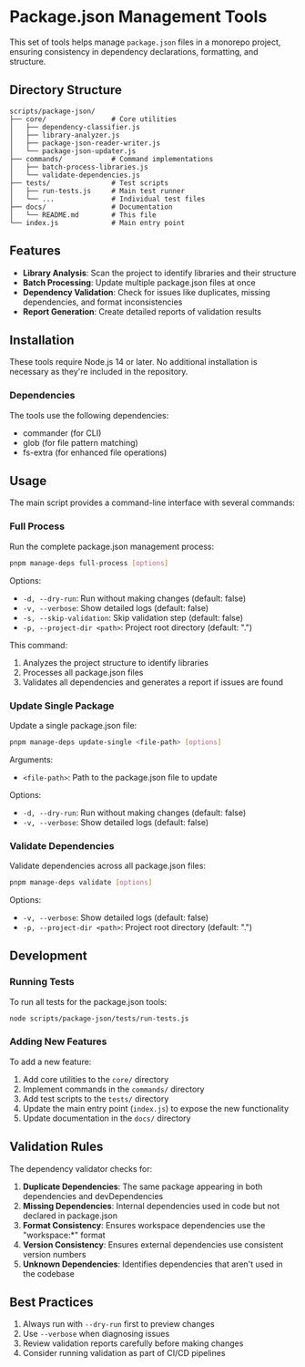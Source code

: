 # Package.json Management Tools

This set of tools helps manage `package.json` files in a monorepo project, ensuring consistency in dependency declarations, formatting, and structure.

## Directory Structure

```
scripts/package-json/
├── core/                # Core utilities
│   ├── dependency-classifier.js
│   ├── library-analyzer.js
│   ├── package-json-reader-writer.js
│   └── package-json-updater.js
├── commands/            # Command implementations
│   ├── batch-process-libraries.js
│   └── validate-dependencies.js
├── tests/               # Test scripts
│   ├── run-tests.js     # Main test runner
│   └── ...              # Individual test files
├── docs/                # Documentation
│   └── README.md        # This file
└── index.js             # Main entry point
```

## Features

- **Library Analysis**: Scan the project to identify libraries and their structure
- **Batch Processing**: Update multiple package.json files at once
- **Dependency Validation**: Check for issues like duplicates, missing dependencies, and format inconsistencies
- **Report Generation**: Create detailed reports of validation results

## Installation

These tools require Node.js 14 or later. No additional installation is necessary as they're included in the repository.

### Dependencies

The tools use the following dependencies:

- commander (for CLI)
- glob (for file pattern matching)
- fs-extra (for enhanced file operations)

## Usage

The main script provides a command-line interface with several commands:

### Full Process

Run the complete package.json management process:

```bash
pnpm manage-deps full-process [options]
```

Options:

- `-d, --dry-run`: Run without making changes (default: false)
- `-v, --verbose`: Show detailed logs (default: false)
- `-s, --skip-validation`: Skip validation step (default: false)
- `-p, --project-dir <path>`: Project root directory (default: ".")

This command:

1. Analyzes the project structure to identify libraries
2. Processes all package.json files
3. Validates all dependencies and generates a report if issues are found

### Update Single Package

Update a single package.json file:

```bash
pnpm manage-deps update-single <file-path> [options]
```

Arguments:

- `<file-path>`: Path to the package.json file to update

Options:

- `-d, --dry-run`: Run without making changes (default: false)
- `-v, --verbose`: Show detailed logs (default: false)

### Validate Dependencies

Validate dependencies across all package.json files:

```bash
pnpm manage-deps validate [options]
```

Options:

- `-v, --verbose`: Show detailed logs (default: false)
- `-p, --project-dir <path>`: Project root directory (default: ".")

## Development

### Running Tests

To run all tests for the package.json tools:

```bash
node scripts/package-json/tests/run-tests.js
```

### Adding New Features

To add a new feature:

1. Add core utilities to the `core/` directory
2. Implement commands in the `commands/` directory
3. Add test scripts to the `tests/` directory
4. Update the main entry point (`index.js`) to expose the new functionality
5. Update documentation in the `docs/` directory

## Validation Rules

The dependency validator checks for:

1. **Duplicate Dependencies**: The same package appearing in both dependencies and devDependencies
2. **Missing Dependencies**: Internal dependencies used in code but not declared in package.json
3. **Format Consistency**: Ensures workspace dependencies use the "workspace:\*" format
4. **Version Consistency**: Ensures external dependencies use consistent version numbers
5. **Unknown Dependencies**: Identifies dependencies that aren't used in the codebase

## Best Practices

1. Always run with `--dry-run` first to preview changes
2. Use `--verbose` when diagnosing issues
3. Review validation reports carefully before making changes
4. Consider running validation as part of CI/CD pipelines
